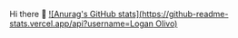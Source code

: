 Hi there 👋
[![Anurag's GitHub stats](https://github-readme-stats.vercel.app/api?username=Logan Olivo)](https://github.com/anuraghazra/github-readme-stats)
